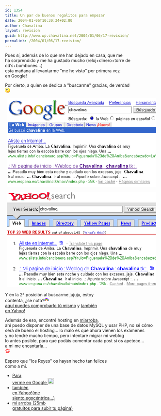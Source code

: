 ```yaml
---
id: 1354
title: Un par de buenos regalitos para empezar
date: 2004-01-06T10:30:34+02:00
author: Chavalina
layout: revision
guid: http://www.wp.chavalina.net/2004/01/06/17-revision/
permalink: /2004/01/06/17-revision/
---
```

Pues sí, además de lo que me han dejado en casa, que me  
ha sorprendido y me ha gustado mucho (reloj+dinero+torre de cd&prime;s+bombones…)  
esta ma&ntilde;ana al levantarme "me he visto" por primera vez  
en Google!

Por cierto, a quien se dedica a "buscarme" gracias, de verdad  
![emo](/imagenes/emoticonos/guino.gif) 

<p align="center">
  <a href="http://www.google.es/search?hl=es&ie=UTF-8&oe=UTF-8&q=chavalina&btnG=B%C3%BAsqueda+en+Google&meta=" target="_blank"><img src="./imagenes/fotos/google.gif" border="0" alt="Chavalina en Google!" /></a>
</p>

<p align="center">
  <a href="http://search.yahoo.com/search?fr=fp-pull-web-t&p=chavalina" target="_blank"><img src="./imagenes/fotos/yahoo.gif" alt="Chavalina en Yahoo" border="0" /></a>
</p>

<p align="left">
  Y en la 2&ordf; posición al buscarme jujuju, estoy<br /> contenta, &iquest;se nota?<img src="/imagenes/emoticonos/arcoiris.gif" alt="emo" /><a href="http://www.google.es/search?hl=es&ie=UTF-8&oe=UTF-8&q=chavalina&btnG=B%C3%BAsqueda+en+Google&meta=" target="_blank"><br /> aquí puedes comprobarlo t&uacute; mismo</a> y <a href="http://search.yahoo.com/search?fr=fp-pull-web-t&p=chavalina" target="_blank">también<br /> en Yahoo!</a>
</p>

<p align="left">
  Además de eso, encontré hosting en <a href="http://www.miarroba.com" target="_blank">miarroba</a>,<br /> ahí puedo disponer de una base de datos MySQL y usar <span title="HiperText Preprocessor" class="anotacion">PHP</span>, no sé cómo<br /> será de bueno el hosting… lo malo es que ahora vienen los exámenes<br /> y no tendré mucho tiempo, pero intentaré migrar mi weblog<br /> lo antes posible, para que podáis comentar cada post si os apetece…<br /> a mi me encantaría…<br /> <img src="/imagenes/emoticonos/beso.gif" alt="emo" />
</p>

<p align="left">
  Espero que "los Reyes" os hayan hecho tan felices<br /> como a mí.
</p>

  * <a href="http://www.google.es/search?hl=es&ie=UTF-8&oe=UTF-8&q=chavalina&btnG=B%C3%BAsqueda+en+Google&meta=" target="_blank">Para<br /> verme en Google </a> <a href="http://www.google.es/search?hl=es&ie=UTF-8&oe=UTF-8&q=chavalina&btnG=B%C3%BAsqueda+en+Google&meta=" target="_blank"><img src="./imagenes/emoticonos/happy.gif" width="20" height="20" border="0" /></a>
  * <a href="http://search.yahoo.com/search?fr=fp-pull-web-t&p=chavalina" target="_blank">también<br /> en Yahoo!</a><a href="http://search.yahoo.com/search?fr=fp-pull-web-t&p=chavalina" target="_blank">(me<br /> siento egocéntrica…)</a>
  * <a href="http://www.miarroba.com" target="_blank">mi arroba (25mb<br /> gratuitos para subir tu página)</a>